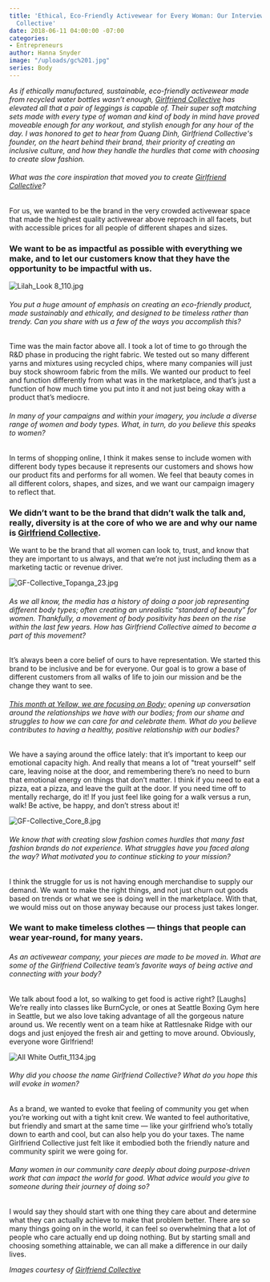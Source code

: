 ```yaml
---
title: 'Ethical, Eco-Friendly Activewear for Every Woman: Our Interview with Girlfriend
  Collective'
date: 2018-06-11 04:00:00 -07:00
categories:
- Entrepreneurs
author: Hanna Snyder
image: "/uploads/gc%201.jpg"
series: Body
---
```


_As if ethically manufactured, sustainable, eco-friendly activewear made from recycled water bottles wasn’t enough, [Girlfriend Collective](https://www.girlfriend.com/) has elevated all that a pair of leggings is capable of. Their super soft matching sets made with every type of woman and kind of body in mind have proved moveable enough for any workout, and stylish enough for any hour of the day. I was honored to get to hear from Quang Dinh, Girlfriend Collective's founder, on the heart behind their brand, their priority of creating an inclusive culture, and how they handle the hurdles that come with choosing to create slow fashion._

###### What was the core inspiration that moved you to create [Girlfriend Collective](https://www.girlfriend.com/)?

For us, we wanted to be the brand in the very crowded activewear space that made the highest quality activewear above reproach in all facets, but with accessible prices for all people of different shapes and sizes. 

### We want to be as impactful as possible with everything we make, and to let our customers know that they have the opportunity to be impactful with us. 

![Lilah_Look 8_110.jpg](/uploads/Lilah_Look%208_110.jpg)

###### You put a huge amount of emphasis on creating an eco-friendly product, made sustainably and ethically, and designed to be timeless rather than trendy. Can you share with us a few of the ways you accomplish this?

Time was the main factor above all. I took a lot of time to go through the R&D phase in producing the right fabric. We tested out so many different yarns and mixtures using recycled chips, where many companies will just buy stock showroom fabric from the mills. We wanted our product to feel and function differently from what was in the marketplace, and that’s just a function of how much time you put into it and not just being okay with a product that’s mediocre. 

###### In many of your campaigns and within your imagery, you include a diverse range of women and body types. What, in turn, do you believe this speaks to women?

In terms of shopping online, I think it makes sense to include women with different body types because it represents our customers and shows how our product fits and performs for all women. We feel that beauty comes in all different colors, shapes, and sizes, and we want our campaign imagery to reflect that. 

### We didn’t want to be the brand that didn’t walk the talk and, really, diversity is at the core of who we are and why our name is [Girlfriend Collective](https://www.girlfriend.com/). 

We want to be the brand that all women can look to, trust, and know that they are important to us always, and that we’re not just including them as a marketing tactic or revenue driver.

![GF-Collective_Topanga_23.jpg](/uploads/GF-Collective_Topanga_23.jpg)

###### As we all know, the media has a history of doing a poor job representing different body types; often creating an unrealistic “standard of beauty” for women. Thankfully, a movement of body positivity has been on the rise within the last few years. How has Girlfriend Collective aimed to become a part of this movement?

It’s always been a core belief of ours to have representation. We started this brand to be inclusive and be for everyone. Our goal is to grow a base of different customers from all walks of life to join our mission and be the change they want to see. 

###### [This month at Yellow, we are focusing on Body;](https://yellowco.co/blog/2018/06/04/you-are-essential-create-body-positive-culture/) opening up conversation around the relationships we have with our bodies; from our shame and struggles to how we can care for and celebrate them. What do you believe contributes to having a healthy, positive relationship with our bodies?

We have a saying around the office lately: that it’s important to keep our emotional capacity high. And really that means a lot of "treat yourself" self care, leaving noise at the door, and remembering there’s no need to burn that emotional energy on things that don’t matter. I think if you need to eat a pizza, eat a pizza, and leave the guilt at the door. If you need time off to mentally recharge, do it! If you just feel like going for a walk versus a run, walk! Be active, be happy, and don’t stress about it!

![GF-Collective_Core_8.jpg](/uploads/GF-Collective_Core_8.jpg)

###### We know that with creating slow fashion comes hurdles that many fast fashion brands do not experience. What struggles have you faced along the way? What motivated you to continue sticking to your mission?

I think the struggle for us is not having enough merchandise to supply our demand. We want to make the right things, and not just churn out goods based on trends or what we see is doing well in the marketplace. With that, we would miss out on those anyway because our process just takes longer. 

### We want to make timeless clothes — things that people can wear year-round, for many years. 

###### As an activewear company, your pieces are made to be moved in. What are some of the Girlfriend Collective team’s favorite ways of being active and connecting with your body?

We talk about food a lot, so walking to get food is active right? [Laughs] We’re really into classes like BurnCycle, or ones at Seattle Boxing Gym here in Seattle, but we also love taking advantage of all the gorgeous nature around us. We recently went on a team hike at Rattlesnake Ridge with our dogs and just enjoyed the fresh air and getting to move around. Obviously, everyone wore Girlfriend!

![All White Outfit_1134.jpg](/uploads/All%20White%20Outfit_1134.jpg)

###### Why did you choose the name Girlfriend Collective? What do you hope this will evoke in women?

As a brand, we wanted to evoke that feeling of community you get when you’re working out with a tight knit crew. We wanted to feel authoritative, but friendly and smart at the same time — like your girlfriend who’s totally down to earth and cool, but can also help you do your taxes. The name Girlfriend Collective just felt like it embodied both the friendly nature and community spirit we were going for.

###### Many women in our community care deeply about doing purpose-driven work that can impact the world for good. What advice would you give to someone during their journey of doing so?

I would say they should start with one thing they care about and determine what they can actually achieve to make that problem better. There are so many things going on in the world, it can feel so overwhelming that a lot of people who care actually end up doing nothing. But by starting small and choosing something attainable, we can all make a difference in our daily lives.

_Images courtesy of [Girlfriend Collective](https://www.girlfriend.com/)_ 